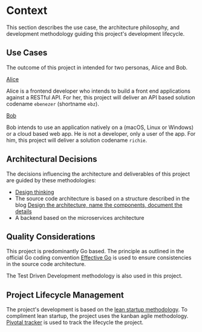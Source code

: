 # Context

This section describes the use case, the architecture philosophy, and development methodology guiding this project's development lifecycle.

## Use Cases

The outcome of this project in intended for two personas, Alice and Bob.

<u>Alice</u>

Alice is a frontend developer who intends to build a front end applications against a RESTful API. For her, this project will deliver an API based solution codename `ebenezer` (shortname `ebz`).

<u>Bob</u>

Bob intends to use an application natively on a (macOS, Linux or Windows) or a cloud based web app. He is not a developer, only a user of the app. For him, this project will deliver a solution codename `richie`.

## Architectural Decisions

The decisions influencing the architecture and deliverables of this project are guided by these methodologies:

* [Design thinking](https://www.interaction-design.org/literature/topics/design-thinking)
* The source code architecture is based on a structure described in the blog [Design the architecture, name the components, document the details](https://paulwizviz.github.io/go/2022/12/23/go-proverb-architecture.html)
* A backend based on the microservices architecture 

## Quality Considerations

This project is predominantly Go based. The principle as outlined in the official Go coding convention [Effective Go](https://go.dev/doc/effective_go) is used to ensure consistencies in the source code architecture.

The Test Driven Development methodology is also used in this project.

## Project Lifecycle Management

The project's development is based on the [lean startup methodology](https://theleanstartup.com/principles). To compliment lean startup, the project uses the kanban agile methodology. [Pivotal tracker](https://www.pivotaltracker.com/n/projects/2639054) is used to track the lifecycle the project.